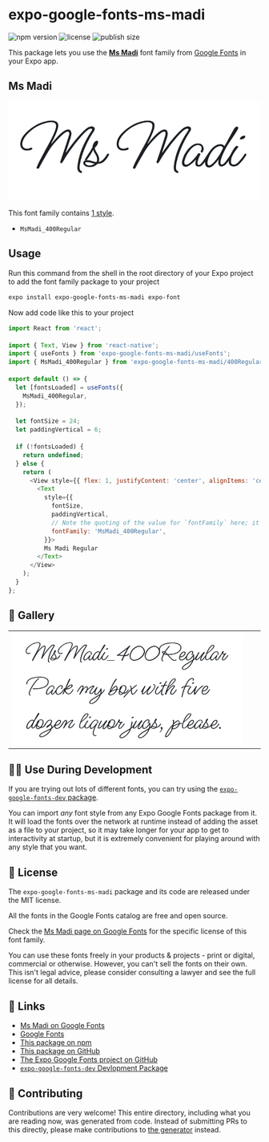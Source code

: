 # expo-google-fonts-ms-madi

![npm version](https://flat.badgen.net/npm/v/expo-google-fonts-ms-madi)
![license](https://flat.badgen.net/github/license/expo/google-fonts)
![publish size](https://flat.badgen.net/packagephobia/install/expo-google-fonts-ms-madi)

This package lets you use the [**Ms Madi**](https://fonts.google.com/specimen/Ms+Madi) font family from [Google Fonts](https://fonts.google.com/) in your Expo app.

## Ms Madi

![Ms Madi](./font-family.png)

This font family contains [1 style](#-gallery).

- `MsMadi_400Regular`

## Usage

Run this command from the shell in the root directory of your Expo project to add the font family package to your project
```sh
expo install expo-google-fonts-ms-madi expo-font
```

Now add code like this to your project
```js
import React from 'react';

import { Text, View } from 'react-native';
import { useFonts } from 'expo-google-fonts-ms-madi/useFonts';
import { MsMadi_400Regular } from 'expo-google-fonts-ms-madi/400Regular';

export default () => {
  let [fontsLoaded] = useFonts({
    MsMadi_400Regular,
  });

  let fontSize = 24;
  let paddingVertical = 6;

  if (!fontsLoaded) {
    return undefined;
  } else {
    return (
      <View style={{ flex: 1, justifyContent: 'center', alignItems: 'center' }}>
        <Text
          style={{
            fontSize,
            paddingVertical,
            // Note the quoting of the value for `fontFamily` here; it expects a string!
            fontFamily: 'MsMadi_400Regular',
          }}>
          Ms Madi Regular
        </Text>
      </View>
    );
  }
};

```

## 🔡 Gallery


||||
|-|-|-|
|![MsMadi_400Regular](.//400Regular/MsMadi_400Regular.ttf.png)||||


## 👩‍💻 Use During Development

If you are trying out lots of different fonts, you can try using the [`expo-google-fonts-dev` package](https://github.com/freeboub/google-fonts/tree/master/font-packages/dev#readme).

You can import *any* font style from any Expo Google Fonts package from it. It will load the fonts
over the network at runtime instead of adding the asset as a file to your project, so it may take longer
for your app to get to interactivity at startup, but it is extremely convenient
for playing around with any style that you want.

## 📖 License

The `expo-google-fonts-ms-madi` package and its code are released under the MIT license.

All the fonts in the Google Fonts catalog are free and open source.

Check the [Ms Madi page on Google Fonts](https://fonts.google.com/specimen/Ms+Madi) for the specific license of this font family.

You can use these fonts freely in your products & projects - print or digital, commercial or otherwise. However, you can't sell the fonts on their own. This isn't legal advice, please consider consulting a lawyer and see the full license for all details.

## 🔗 Links

- [Ms Madi on Google Fonts](https://fonts.google.com/specimen/Ms+Madi)
- [Google Fonts](https://fonts.google.com/)
- [This package on npm](https://www.npmjs.com/package/expo-google-fonts-ms-madi)
- [This package on GitHub](https://github.com/freeboub/google-fonts/tree/master/font-packages/ms-madi)
- [The Expo Google Fonts project on GitHub](https://github.com/freeboub/google-fonts)
- [`expo-google-fonts-dev` Devlopment Package](https://github.com/freeboub/google-fonts/tree/master/font-packages/dev)

## 🤝 Contributing

Contributions are very welcome! This entire directory, including what you are reading now, was generated from code. Instead of submitting PRs to this directly, please make contributions to [the generator](https://github.com/freeboub/google-fonts/tree/master/packages/generator) instead.
